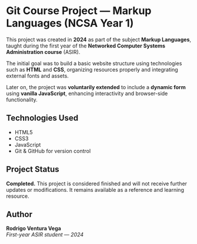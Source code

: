 # Git Course Project — Markup Languages (NCSA Year 1)

This project was created in **2024** as part of the subject **Markup Languages**, taught during the first year of the **Networked Computer Systems Administration course** (ASIR).

The initial goal was to build a basic website structure using technologies such as **HTML** and **CSS**, organizing resources properly and integrating external fonts and assets.

Later on, the project was **voluntarily extended** to include a **dynamic form** using **vanilla JavaScript**, enhancing interactivity and browser-side functionality.

## Technologies Used

- HTML5  
- CSS3  
- JavaScript  
- Git & GitHub for version control  

## Project Status

**Completed.** This project is considered finished and will not receive further updates or modifications. It remains available as a reference and learning resource.

## Author

**Rodrigo Ventura Vega**  
_First-year ASIR student — 2024_
